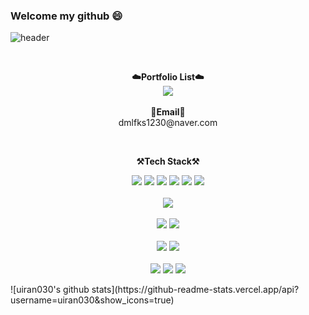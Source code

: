 ### Welcome my github 😄

![header](https://capsule-render.vercel.app/api?type=waving&color=gradient&customColorList=1&height=200&section=header&text=uiran030&fontSize=60&fontAlign=80&fontAlignY=40)

<br>

<p align="center">
    <Strong>☁️Portfolio List☁️</Strong><br>
    <a href="https://uirans.notion.site/Study-Hard-05c234de8c56416aa15e7941c7471dbd" target="_blank"><img src="https://img.shields.io/badge/Notion-000000?style=for-the-badge&logo=Notion&logoColor=white"/></a>
    <br><br>
    <Strong>📧Email📧</Strong><br>dmlfks1230@naver.com<br>
</p>

<br>

<p align="center">
    <Strong>⚒️Tech Stack⚒️</Strong><br>
</p>
<p align="center" display="inline-block">    
    <img src="https://img.shields.io/badge/html-E34F26?style=for-the-badge&logo=html5&logoColor=white">
    <img src="https://img.shields.io/badge/css-1572B6?style=for-the-badge&logo=css3&logoColor=white">
    <img src="https://img.shields.io/badge/JavaScript-black?style=for-the-badge&logo=JavaScript&logoColor=F7DF1E">
    <img src="https://img.shields.io/badge/jquery-%230762AD.svg?style=for-the-badge&logo=jquery&logoColor=white">
    <img src="https://img.shields.io/badge/react-%2320232a.svg?style=for-the-badge&logo=react&logoColor=%2361DAFB">
    <img src="https://img.shields.io/badge/reactnative-%23121011.svg?style=for-the-badge&logo=react&logoColor=%2361DAFB">
    <br><br>
    <img src="https://img.shields.io/badge/Php-FF6D37?style=for-the-badge&logo=php&logoColor=white">
    <br><br>
    <img src="https://img.shields.io/badge/Git-F05032?style=for-the-badge&logo=Git&logoColor=white">
    <img src="https://img.shields.io/badge/github-%23121011.svg?style=for-the-badge&logo=github&logoColor=white">
    <br><br>
    <img src="https://img.shields.io/badge/mysql-4479A1?style=for-the-badge&logo=mysql&logoColor=white">
    <img src="https://img.shields.io/badge/AWS-232F3E?style=for-the-badge&logo=Amazon AWS&logoColor=white">
    <br><br>
    <img src="https://img.shields.io/badge/Visual%20Studio%20Code-0078d7.svg?style=for-the-badge&logo=visual-studio-code&logoColor=white">
    <img src="https://img.shields.io/badge/Postman-2310332?style=for-the-badge&logo=postman&logoColor=white">
    <img src="https://img.shields.io/badge/PuTTY-FF6C37?style=for-the-badge&logo=putty&logoColor=white">
</p>
![uiran030's github stats](https://github-readme-stats.vercel.app/api?username=uiran030&show_icons=true)
